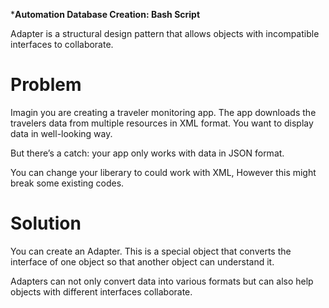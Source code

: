 ***Automation Database Creation: Bash Script**

Adapter is a structural design pattern that allows objects with incompatible interfaces to collaborate.

# Problem

Imagin you are creating a traveler monitoring app. The app downloads the travelers data from multiple resources in XML format. You want to display data in well-looking way.

But there’s a catch: your app only works with data in JSON format.

You can change your liberary to could work with XML, However this might break some existing codes. 

# Solution
You can create an Adapter. This is a special object that converts the interface of one object so that another object can understand it.

Adapters can not only convert data into various formats but can also help objects with different interfaces collaborate.